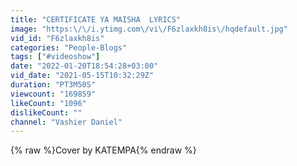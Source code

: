 ```yaml
---
title: "CERTIFICATE YA MAISHA  LYRICS"
image: "https:\/\/i.ytimg.com\/vi\/F6zlaxkh8is\/hqdefault.jpg"
vid_id: "F6zlaxkh8is"
categories: "People-Blogs"
tags: ["#videoshow"]
date: "2022-01-20T18:54:28+03:00"
vid_date: "2021-05-15T10:32:29Z"
duration: "PT3M50S"
viewcount: "169859"
likeCount: "1096"
dislikeCount: ""
channel: "Vashier Daniel"
---
```

{% raw %}Cover by KATEMPA{% endraw %}
